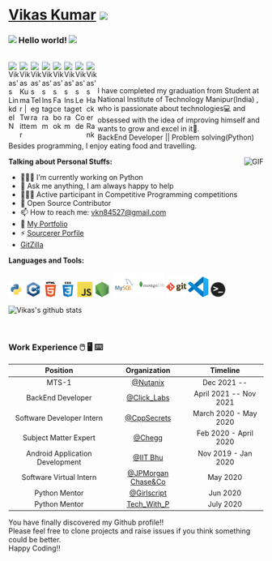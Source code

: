 # [Vikas Kumar](https://vkn84527.github.io/Portfolio/) <img src="https://github.com/TheDudeThatCode/TheDudeThatCode/blob/master/Assets/Developer.gif" width="80px">

### <img src="https://github.com/TheDudeThatCode/TheDudeThatCode/blob/master/Assets/Hi.gif" width="29px"> Hello world!&nbsp;<img src="https://github.com/TheDudeThatCode/TheDudeThatCode/blob/master/Assets/Earth.gif" width="24px">
<br/>
<a href="https://www.linkedin.com/in/vikas-kr-rawat/">
  <img align="left" alt="Vikas's LinkdeIN" width="22px" src="https://cdn.jsdelivr.net/npm/simple-icons@v3/icons/linkedin.svg" />
</a>
<a href="https://twitter.com/vkn84527">
  <img align="left" alt="Vikas Kumar | Twitter" width="22px" src="https://cdn.jsdelivr.net/npm/simple-icons@v3/icons/twitter.svg" />
</a>
<a href="https://t.me/v_k_Rawat">
  <img align="left" alt="Vikas's Telegram" width="22px" src="https://cdn.jsdelivr.net/npm/simple-icons@v3/icons/telegram.svg" />
</a>
<a href="https://www.instagram.com/v_k_rawat7/">
  <img align="left" alt="Vikas's Instagram" width="22px" src="https://cdn.jsdelivr.net/npm/simple-icons@v3/icons/instagram.svg" />
</a>
<a href="https://www.facebook.com/people/Vikas-Kr-Rawat/100008830386440">
  <img align="left" alt="Vikas's Facebook" width="22px" src="https://cdn.jsdelivr.net/npm/simple-icons@v3/icons/facebook.svg" />
</a>
<a href="https://auth.geeksforgeeks.org/user/v_k_rawat/practice/">
  <img align="left" alt="Vikas's Instagram" width="22px" src="https://cdn.jsdelivr.net/npm/simple-icons@v3/icons/geeksforgeeks.svg" />
</a>
<a href="https://leetcode.com/vkn84527/">
  <img align="left" alt="Vikas's LeetCode" width="22px" src="https://cdn.jsdelivr.net/npm/simple-icons@v3/icons/leetcode.svg" />
</a>
<a href="https://www.hackerrank.com/V_K_Rawat?hr_r=1">
  <img align="left" alt="Vikas's HackerRank" width="22px" src="https://cdn.jsdelivr.net/npm/simple-icons@v3/icons/hackerrank.svg" />
</a>
<br />
<br/>

I have completed my graduation from Student at National Institute of Technology Manipur(India) , who is passionate about technologies💻 and obsessed with the idea of improving himself and wants to grow and excel in it🚀.
<br/>
 BackEnd Developer || Problem solving(Python)
<br/>
Besides programming, I enjoy eating food and travelling.


<img align="right" alt="GIF" src="https://media.giphy.com/media/L8K62iTDkzGX6/giphy.gif" />
  
**Talking about Personal Stuffs:**

- 👨🏽‍💻 I’m currently working on Python  
- 💬 Ask me anything, I am always happy to help
- 👨🏽‍💼 Active participant in Competitive Programming competitions
- 🙍  Open Source Contributor
- 📫 How to reach me: vkn84527@gmail.com
- 💼 [My Portfolio](https://vkn84527.github.io/Portfolio/)
- ⚡️ [Sourcerer Porfile](https://sourcerer.io/vkn84527)
- [GitZilla](https://gitzilla.netlify.app/users/vkn84527)

**Languages and Tools:**  

<code><img height="30" src="https://raw.githubusercontent.com/github/explore/80688e429a7d4ef2fca1e82350fe8e3517d3494d/topics/python/python.png"></code>
<code><img height="30" src="https://raw.githubusercontent.com/github/explore/80688e429a7d4ef2fca1e82350fe8e3517d3494d/topics/cpp/cpp.png"></code>
<code><img height="30" src="https://raw.githubusercontent.com/github/explore/80688e429a7d4ef2fca1e82350fe8e3517d3494d/topics/html/html.png"></code>
<code><img height="30" src="https://raw.githubusercontent.com/github/explore/5c058a388828bb5fde0bcafd4bc867b5bb3f26f3/topics/css/css.png"></code>
<code><img height="30" src="https://raw.githubusercontent.com/github/explore/80688e429a7d4ef2fca1e82350fe8e3517d3494d/topics/javascript/javascript.png"></code>
<code><img height="30" src="https://raw.githubusercontent.com/github/explore/80688e429a7d4ef2fca1e82350fe8e3517d3494d/topics/nodejs/nodejs.png"></code>
<code><img height="50" src="https://raw.githubusercontent.com/github/explore/80688e429a7d4ef2fca1e82350fe8e3517d3494d/topics/mysql/mysql.png"></code>
<code><img height="50" src="https://raw.githubusercontent.com/github/explore/80688e429a7d4ef2fca1e82350fe8e3517d3494d/topics/mongodb/mongodb.png"></code>
<code><img height="40" src="https://raw.githubusercontent.com/github/explore/80688e429a7d4ef2fca1e82350fe8e3517d3494d/topics/git/git.png"></code>
<code><img height="40" src="https://raw.githubusercontent.com/github/explore/80688e429a7d4ef2fca1e82350fe8e3517d3494d/topics/visual-studio-code/visual-studio-code.png"></code>
<code><img height="30" src="https://raw.githubusercontent.com/github/explore/80688e429a7d4ef2fca1e82350fe8e3517d3494d/topics/terminal/terminal.png"></code>

![Vikas's github stats](https://github-readme-stats.vercel.app/api?username=vkn84527&show_icons=true&hide_border=true)

<br/>

### Work Experience :computer_mouse: :desktop_computer: :keyboard:

| Position | Organization | Timeline |
| :-: | :-: | :-: |
| MTS-1 | [@Nutanix](https://www.nutanix.com/) | Dec 2021 -- |
| BackEnd Developer | [@Click_Labs](https://click-labs.com/) | April 2021 -- Nov 2021|
| Software Developer Intern | [@CppSecrets](https://cppsecrets.com/) | March 2020 - May 2020 |
| Subject Matter Expert | [@Chegg](https://www.chegg.com/) | Feb 2020 - April 2020 |
| Android Application Development | [@IIT Bhu](https://iitbhu.ac.in/) | Nov 2019 - Jan 2020 |
| Software Virtual Intern | [@JPMorgan Chase&Co](https://in.insidesherpa.com/modules/R5iK7HMxJGBgaSbvk/gtAhtcvke9AFCzqME) | May 2020 |
| Python Mentor | [@Girlscript](https://www.girlscript.tech/home) | Jun 2020 |
| Python Mentor |  [Tech_With_P](https://www.linkedin.com/company/tech-with-p/)| July 2020 |

You have finally discovered my Github profile!!
<br/>
Please feel free to clone projects and raise issues if you think something could be better.
<br/>
Happy Coding!!


